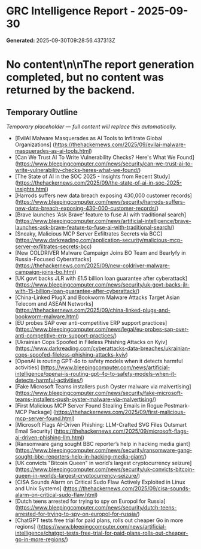 # GRC Intelligence Report - 2025-09-30
**Generated:** 2025-09-30T09:28:56.437313Z
# No content\n\nThe report generation completed, but no content was returned by the backend.

## Temporary Outline
_Temporary placeholder — full content will replace this automatically._
- [EvilAI Malware Masquerades as AI Tools to Infiltrate Global Organizations] (https://thehackernews.com/2025/09/evilai-malware-masquerades-as-ai-tools.html)
- [Can We Trust AI To Write Vulnerability Checks? Here's What We Found] (https://www.bleepingcomputer.com/news/security/can-we-trust-ai-to-write-vulnerability-checks-heres-what-we-found/)
- [The State of AI in the SOC 2025 - Insights from Recent Study] (https://thehackernews.com/2025/09/the-state-of-ai-in-soc-2025-insights.html)
- [Harrods suffers new data breach exposing 430,000 customer records] (https://www.bleepingcomputer.com/news/security/harrods-suffers-new-data-breach-exposing-430-000-customer-records/)
- [Brave launches 'Ask Brave' feature to fuse AI with traditional search] (https://www.bleepingcomputer.com/news/artificial-intelligence/brave-launches-ask-brave-feature-to-fuse-ai-with-traditional-search/)
- [Sneaky, Malicious MCP Server Exfiltrates Secrets via BCC] (https://www.darkreading.com/application-security/malicious-mcp-server-exfiltrates-secrets-bcc)
- [New COLDRIVER Malware Campaign Joins BO Team and Bearlyfy in Russia-Focused Cyberattacks] (https://thehackernews.com/2025/09/new-coldriver-malware-campaign-joins-bo.html)
- [UK govt backs JLR with £1.5 billion loan guarantee after cyberattack] (https://www.bleepingcomputer.com/news/security/uk-govt-backs-jlr-with-15-billion-loan-guarantee-after-cyberattack/)
- [China-Linked PlugX and Bookworm Malware Attacks Target Asian Telecom and ASEAN Networks] (https://thehackernews.com/2025/09/china-linked-plugx-and-bookworm-malware.html)
- [EU probes SAP over anti-competitive ERP support practices] (https://www.bleepingcomputer.com/news/legal/eu-probes-sap-over-anti-competitive-erp-support-practices/)
- [Ukrainian Cops Spoofed in Fileless Phishing Attacks on Kyiv] (https://www.darkreading.com/cyberattacks-data-breaches/ukrainian-cops-spoofed-fileless-phishing-attacks-kyiv)
- [OpenAI is routing GPT-4o to safety models when it detects harmful activities] (https://www.bleepingcomputer.com/news/artificial-intelligence/openai-is-routing-gpt-4o-to-safety-models-when-it-detects-harmful-activities/)
- [Fake Microsoft Teams installers push Oyster malware via malvertising] (https://www.bleepingcomputer.com/news/security/fake-microsoft-teams-installers-push-oyster-malware-via-malvertising/)
- [First Malicious MCP Server Found Stealing Emails in Rogue Postmark-MCP Package] (https://thehackernews.com/2025/09/first-malicious-mcp-server-found.html)
- [Microsoft Flags AI-Driven Phishing: LLM-Crafted SVG Files Outsmart Email Security] (https://thehackernews.com/2025/09/microsoft-flags-ai-driven-phishing-llm.html)
- [Ransomware gang sought BBC reporter’s help in hacking media giant] (https://www.bleepingcomputer.com/news/security/ransomware-gang-sought-bbc-reporters-help-in-hacking-media-giant/)
- [UK convicts "Bitcoin Queen" in world’s largest cryptocurrency seizure] (https://www.bleepingcomputer.com/news/security/uk-convicts-bitcoin-queen-in-worlds-largest-cryptocurrency-seizure/)
- [CISA Sounds Alarm on Critical Sudo Flaw Actively Exploited in Linux and Unix Systems] (https://thehackernews.com/2025/09/cisa-sounds-alarm-on-critical-sudo-flaw.html)
- [Dutch teens arrested for trying to spy on Europol for Russia] (https://www.bleepingcomputer.com/news/security/dutch-teens-arrested-for-trying-to-spy-on-europol-for-russia/)
- [ChatGPT tests free trial for paid plans, rolls out cheaper Go in more regions] (https://www.bleepingcomputer.com/news/artificial-intelligence/chatgpt-tests-free-trial-for-paid-plans-rolls-out-cheaper-go-in-more-regions/)
